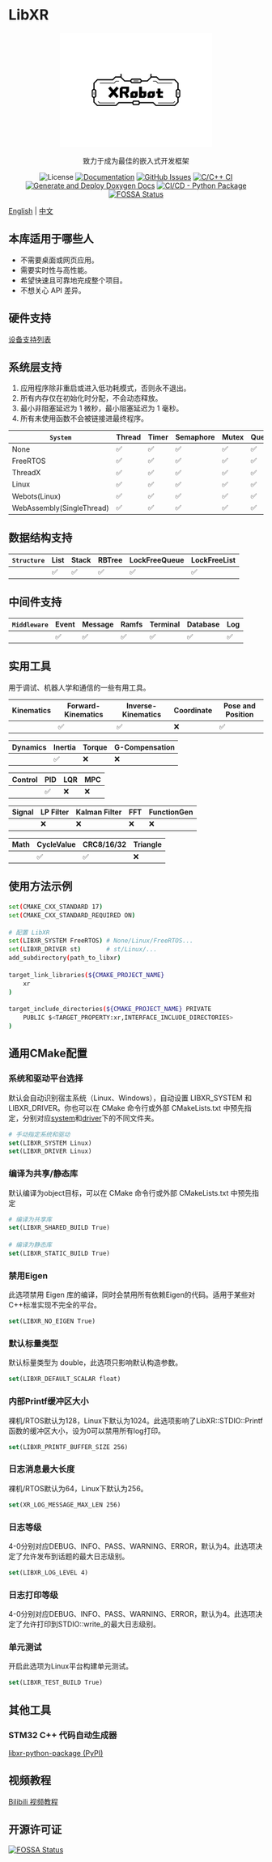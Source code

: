 # LibXR

<div align="center">

<img src="https://github.com/Jiu-xiao/LibXR_CppCodeGenerator/raw/main/imgs/XRobot.jpeg" width="300">

致力于成为最佳的嵌入式开发框架

![License](https://img.shields.io/badge/license-Apache--2.0-blue)
[![Documentation](https://img.shields.io/badge/docs-online-brightgreen)](https://jiu-xiao.github.io/libxr/)
[![GitHub Issues](https://img.shields.io/github/issues/Jiu-xiao/libxr)](https://github.com/Jiu-xiao/libxr/issues)
[![C/C++ CI](https://github.com/Jiu-xiao/libxr/actions/workflows/check.yml/badge.svg)](https://github.com/Jiu-xiao/libxr/actions/workflows/check.yml)
[![Generate and Deploy Doxygen Docs](https://github.com/Jiu-xiao/libxr/actions/workflows/doxygen.yml/badge.svg)](https://github.com/Jiu-xiao/libxr/actions/workflows/doxygen.yml)
[![CI/CD - Python Package](https://github.com/Jiu-xiao/LibXR_CppCodeGenerator/actions/workflows/python-publish.yml/badge.svg)](https://github.com/Jiu-xiao/LibXR_CppCodeGenerator/actions/workflows/python-publish.yml)
[![FOSSA Status](https://app.fossa.com/api/projects/git%2Bgithub.com%2FJiu-xiao%2Flibxr.svg?type=shield)](https://app.fossa.com/projects/git%2Bgithub.com%2FJiu-xiao%2Flibxr?ref=badge_shield)

</div>

[English](https://github.com/Jiu-xiao/libxr/blob/main/README.md) | [中文](https://github.com/Jiu-xiao/libxr/blob/main/README.zh-CN.md)

## 本库适用于哪些人

* 不需要桌面或网页应用。
* 需要实时性与高性能。
* 希望快速且可靠地完成整个项目。
* 不想关心 API 差异。

## 硬件支持

[设备支持列表](./doc/support.md)

## 系统层支持

1. 应用程序除非重启或进入低功耗模式，否则永不退出。
2. 所有内存仅在初始化时分配，不会动态释放。
3. 最小非阻塞延迟为 1 微秒，最小阻塞延迟为 1 毫秒。
4. 所有未使用函数不会被链接进最终程序。

| `System`                  | Thread | Timer | Semaphore | Mutex | Queue | ASync |
| ------------------------- | ------ | ----- | --------- | ----- | ----- | ----- |
| None                      | ✅      | ✅     | ✅         | ✅     | ✅     | ✅     |
| FreeRTOS                  | ✅      | ✅     | ✅         | ✅     | ✅     | ✅     |
| ThreadX                   | ✅      | ✅     | ✅         | ✅     | ✅     | ✅     |
| Linux                     | ✅      | ✅     | ✅         | ✅     | ✅     | ✅     |
| Webots(Linux)             | ✅      | ✅     | ✅         | ✅     | ✅     | ✅     |
| WebAssembly(SingleThread) | ✅      | ✅     | ✅         | ✅     | ✅     | ✅     |

## 数据结构支持

| `Structure` | List | Stack | RBTree | LockFreeQueue | LockFreeList |
| ----------- | ---- | ----- | ------ | ------------- | ------------ |
|             | ✅    | ✅     | ✅      | ✅             | ✅            |

## 中间件支持

| `Middleware` | Event | Message | Ramfs | Terminal | Database | Log |
| ------------ | ----- | ------- | ----- | -------- | -------- | --- |
|              | ✅     | ✅       | ✅     | ✅        | ✅        | ✅   |

## 实用工具

用于调试、机器人学和通信的一些有用工具。

| Kinematics | Forward-Kinematics | Inverse-Kinematics | Coordinate | Pose and Position |
| ---------- | ------------------ | ------------------ | ---------- | ----------------- |
|            | ✅                  | ✅                  | ❌          | ✅                 |

| Dynamics | Inertia | Torque | G-Compensation |
| -------- | ------- | ------ | -------------- |
|          | ✅       | ❌      | ❌              |

| Control | PID | LQR | MPC |
| ------- | --- | --- | --- |
|         | ✅   | ❌   | ❌   |

| Signal | LP Filter | Kalman Filter | FFT | FunctionGen |
| ------ | --------- | ------------- | --- | ----------- |
|        | ❌         | ❌             | ❌   | ❌           |

| Math | CycleValue | CRC8/16/32 | Triangle |
| ---- | ---------- | ---------- | -------- |
|      | ✅          | ✅          | ❌        |

## 使用方法示例

```sh
set(CMAKE_CXX_STANDARD 17)
set(CMAKE_CXX_STANDARD_REQUIRED ON)

# 配置 LibXR
set(LIBXR_SYSTEM FreeRTOS) # None/Linux/FreeRTOS...
set(LIBXR_DRIVER st)       # st/Linux/...
add_subdirectory(path_to_libxr)

target_link_libraries(${CMAKE_PROJECT_NAME}
    xr
)

target_include_directories(${CMAKE_PROJECT_NAME} PRIVATE
    PUBLIC $<TARGET_PROPERTY:xr,INTERFACE_INCLUDE_DIRECTORIES>
)
```

## 通用CMake配置

### 系统和驱动平台选择

默认会自动识别宿主系统（Linux、Windows），自动设置 LIBXR_SYSTEM 和 LIBXR_DRIVER。你也可以在 CMake 命令行或外部 CMakeLists.txt 中预先指定，分别对应[system](./system)和[driver](./driver)下的不同文件夹。

```cmake
# 手动指定系统和驱动
set(LIBXR_SYSTEM Linux)
set(LIBXR_DRIVER Linux)
```

### 编译为共享/静态库

默认编译为object目标，可以在 CMake 命令行或外部 CMakeLists.txt 中预先指定

```cmake
# 编译为共享库
set(LIBXR_SHARED_BUILD True)

# 编译为静态库
set(LIBXR_STATIC_BUILD True)
```

### 禁用Eigen

此选项禁用 Eigen 库的编译，同时会禁用所有依赖Eigen的代码。适用于某些对C++标准实现不完全的平台。

```cmake
set(LIBXR_NO_EIGEN True)
```

### 默认标量类型

默认标量类型为 double，此选项只影响默认构造参数。

```cmake
set(LIBXR_DEFAULT_SCALAR float)
```

### 内部Printf缓冲区大小

裸机/RTOS默认为128，Linux下默认为1024。此选项影响了LibXR::STDIO::Printf函数的缓冲区大小，设为0可以禁用所有log打印。

```cmake
set(LIBXR_PRINTF_BUFFER_SIZE 256)
```

### 日志消息最大长度

裸机/RTOS默认为64，Linux下默认为256。

```cmake
set(XR_LOG_MESSAGE_MAX_LEN 256)
```

### 日志等级

4-0分别对应DEBUG、INFO、PASS、WARNING、ERROR，默认为4。此选项决定了允许发布到话题的最大日志级别。

```cmake
set(LIBXR_LOG_LEVEL 4)
```

### 日志打印等级

4-0分别对应DEBUG、INFO、PASS、WARNING、ERROR，默认为4。此选项决定了允许打印到STDIO::write_的最大日志级别。

### 单元测试

开启此选项为Linux平台构建单元测试。

```cmake
set(LIBXR_TEST_BUILD True)
```

## 其他工具

### STM32 C++ 代码自动生成器

[libxr-python-package (PyPI)](https://pypi.org/project/libxr/)

## 视频教程

[Bilibili 视频教程](https://www.bilibili.com/video/BV1c8XVYLERR/)

## 开源许可证

[![FOSSA Status](https://app.fossa.com/api/projects/git%2Bgithub.com%2FJiu-xiao%2Flibxr.svg?type=large)](https://app.fossa.com/projects/git%2Bgithub.com%2FJiu-xiao%2Flibxr?ref=badge_large)

